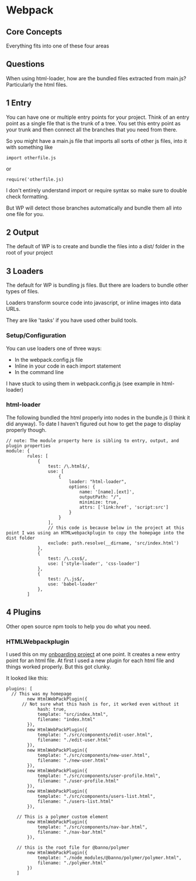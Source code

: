 # Webpack

## Core Concepts

Everything fits into one of these four areas

## Questions

When using html-loader, how are the bundled files extracted from main.js? Particularly the html files. 

## 1 Entry

You can have one or multiple entry points for your project. Think of an entry point as a single file that is the trunk of a tree. You set this entry point as your trunk and then connect all the branches that you need from there. 

So you might have a main.js file that imports all sorts of other js files, into it with something like

`import otherfile.js`

or 

`require('otherfile.js)`

I don't entirely understand import or require syntax so make sure to double check formatting.

But WP will detect those branches automatically and bundle them all into one file for you.

## 2 Output

The default of WP is to create and bundle the files into a dist/ folder in the root of your project

## 3 Loaders

The default for WP is bundling js files. But there are loaders to bundle other types of files.

Loaders transform source code into javascript, or inline images into data URLs.

They are like 'tasks' if you have used other build tools.

### Setup/Configuration

You can use loaders one of three ways:

- In the webpack.config.js file
- Inline in your code in each import statement
- In the command line

I have stuck to using them in webpack.config.js (see example in html-loader)


### html-loader

The following bundled the html properly into nodes in the bundle.js (I think it did anyway). To date I haven't figured out how to get the page to display properly though.

```
// note: The module property here is sibling to entry, output, and plugin properties
module: {
		rules: [
			{
				test: /\.html$/,
				use: [
					{
						loader: "html-loader",
						options: {
							name: '[name].[ext]',
							outputPath: "/",
							minimize: true,
							attrs: ['link:href', 'script:src']
						}
					}
				],
				// this code is because below in the project at this point I was using an HTMLwebpackplugin to copy the homepage into the dist folder
				exclude: path.resolve(__dirname, 'src/index.html')
			},
			{
				test: /\.css$/,
				use: ['style-loader', 'css-loader']
			},
			{
				test: /\.js$/,
				use: 'babel-loader'
			},
		]
```
## 4 Plugins

Other open source npm tools to help you do what you need. 

### HTMLWebpackplugin

I used this on my [onboarding project](https://github.com/Jropp/jason-ropp-js-iobp/pull/35) at one point. It creates a new entry point for an html file. At first I used a new plugin for each html file and things worked properly. But this got clunky. 

It looked like this:

```
plugins: [
  // This was my homepage
		new HtmlWebPackPlugin({
      // Not sure what this hash is for, it worked even without it
			hash: true,
			template: "src/index.html",
			filename: "index.html"
		}),
		new HtmlWebPackPlugin({
			template: "./src/components/edit-user.html",
			filename: "./edit-user.html"
		}),
		new HtmlWebPackPlugin({
			template: "./src/components/new-user.html",
			filename: "./new-user.html"
		}),
		new HtmlWebPackPlugin({
			template: "./src/components/user-profile.html",
			filename: "./user-profile.html"
		}),
		new HtmlWebPackPlugin({
			template: "./src/components/users-list.html",
			filename: "./users-list.html"
		}),

    // This is a polymer custom element
		new HtmlWebPackPlugin({
			template: "./src/components/nav-bar.html",
			filename: "./nav-bar.html"
		}),

    // this is the root file for @banno/polymer
		new HtmlWebPackPlugin({
			template: "./node_modules/@banno/polymer/polymer.html",
			filename: "./polymer.html"
		})
	]
```